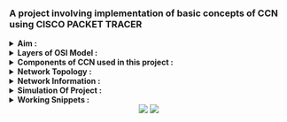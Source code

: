 ### A project involving implementation of basic concepts of CCN using CISCO PACKET TRACER

<details><summary><b>Aim :</b></summary>
</br>
   Construct and simulate a Network consisting of 4 different LANs using routers and switches. Connect the LANS using static routing. Each LAN should have a minimum 3 end devices    (PCs/Laptops). 
</details>

<details><summary><b>Layers of OSI Model :</b></summary>
</br>
OSI stands for Open Systems Interconnection. It has been developed by ISO – ‘International Organization of Standardization‘, in the year 1984. It is a 7 layer architecture with each layer having specific functionality to perform. All these 7 layers work collaboratively to transmit the data from one person to another across the globe.
</br>
</br>
<img alt="Snippets-1" src="images/OSI.png"></img></br>
</details>

<details><summary><b>Components of CCN used in this project :</b></summary>
</br>

**1. Computers/ Wireless Laptops :** It is a layer 7 (Application layer) device. End Nodes (End Devices).

**2. Ethernet straight-through cable/Ethernet crossover cable :** It is a layer 1 (Physical Layer) device. Wired Media.

**3. Switch :** It is a layer 2 (Data Link Layer) device. Device for setting up the lan.

**4. Router :** It is a layer 3 (Network Layer) device. A router is a networking device that forwards data packets between computer networks.

**5. Access Point :** It is a layer 2 (Data Link Layer) device. A wireless access point, or more generally just access point, is a networking hardware device that allows other Wi-Fi devices to connect to a wired network.
</details>

<details><summary><b>Network Topology :</b></summary>
</br>
<img alt="Snippets-2" src="images/Network_Topology.PNG"></img></br>
</br>
</details>

<details><summary><b>Network Information :</b></summary>
</br>
<img alt="Snippets-3" src="images/Network_Information.PNG"></img></br>
</br>
</details>

<details><summary><b>Simulation Of Project :</b></summary>
   <img alt="Snippets-7" src="images/LAN2_to_LAN1_simulation.gif"> </img></br></br>
</br>
</details>

<details><summary><b>Working Snippets :</b></summary>
</br>
<img alt="Snippets-4" src="images/work-3.PNG"></img></br>
<img alt="Snippets-5" src="images/work-1.PNG"></img></br>
<img alt="Snippets-6" src="images/work-2.PNG"></img></br>
</details>

<div align="center">
  <img src="https://forthebadge.com/images/badges/built-with-love.svg" />
  <img src="https://forthebadge.com/images/badges/built-by-developers.svg" />
</div>
